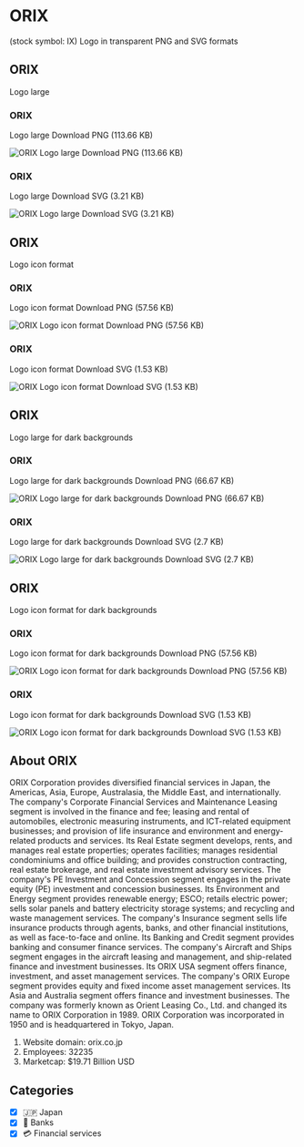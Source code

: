 # ORIX
 (stock symbol: IX) Logo in transparent PNG and SVG formats

## ORIX
 Logo large

### ORIX
 Logo large Download PNG (113.66 KB)

![ORIX
 Logo large Download PNG (113.66 KB)](/img/orig/IX_BIG-74cc4183.png)

### ORIX
 Logo large Download SVG (3.21 KB)

![ORIX
 Logo large Download SVG (3.21 KB)](/img/orig/IX_BIG-cb955b9a.svg)

## ORIX
 Logo icon format

### ORIX
 Logo icon format Download PNG (57.56 KB)

![ORIX
 Logo icon format Download PNG (57.56 KB)](/img/orig/IX-e6cd947b.png)

### ORIX
 Logo icon format Download SVG (1.53 KB)

![ORIX
 Logo icon format Download SVG (1.53 KB)](/img/orig/IX-6d9c527a.svg)

## ORIX
 Logo large for dark backgrounds

### ORIX
 Logo large for dark backgrounds Download PNG (66.67 KB)

![ORIX
 Logo large for dark backgrounds Download PNG (66.67 KB)](/img/orig/IX_BIG.D-b823f13a.png)

### ORIX
 Logo large for dark backgrounds Download SVG (2.7 KB)

![ORIX
 Logo large for dark backgrounds Download SVG (2.7 KB)](/img/orig/IX_BIG.D-3b4c5fb7.svg)

## ORIX
 Logo icon format for dark backgrounds

### ORIX
 Logo icon format for dark backgrounds Download PNG (57.56 KB)

![ORIX
 Logo icon format for dark backgrounds Download PNG (57.56 KB)](/img/orig/IX.D-6ede59c8.png)

### ORIX
 Logo icon format for dark backgrounds Download SVG (1.53 KB)

![ORIX
 Logo icon format for dark backgrounds Download SVG (1.53 KB)](/img/orig/IX.D-77b5a1c8.svg)

## About ORIX


ORIX Corporation provides diversified financial services in Japan, the Americas, Asia, Europe, Australasia, the Middle East, and internationally. The company's Corporate Financial Services and Maintenance Leasing segment is involved in the finance and fee; leasing and rental of automobiles, electronic measuring instruments, and ICT-related equipment businesses; and provision of life insurance and environment and energy-related products and services. Its Real Estate segment develops, rents, and manages real estate properties; operates facilities; manages residential condominiums and office building; and provides construction contracting, real estate brokerage, and real estate investment advisory services. The company's PE Investment and Concession segment engages in the private equity (PE) investment and concession businesses. Its Environment and Energy segment provides renewable energy; ESCO; retails electric power; sells solar panels and battery electricity storage systems; and recycling and waste management services. The company's Insurance segment sells life insurance products through agents, banks, and other financial institutions, as well as face-to-face and online. Its Banking and Credit segment provides banking and consumer finance services. The company's Aircraft and Ships segment engages in the aircraft leasing and management, and ship-related finance and investment businesses. Its ORIX USA segment offers finance, investment, and asset management services. The company's ORIX Europe segment provides equity and fixed income asset management services. Its Asia and Australia segment offers finance and investment businesses. The company was formerly known as Orient Leasing Co., Ltd. and changed its name to ORIX Corporation in 1989. ORIX Corporation was incorporated in 1950 and is headquartered in Tokyo, Japan.

1. Website domain: orix.co.jp
2. Employees: 32235
3. Marketcap: $19.71 Billion USD


## Categories
- [x] 🇯🇵 Japan
- [x] 🏦 Banks
- [x] 💳 Financial services
